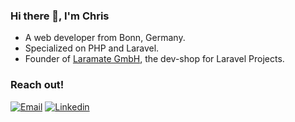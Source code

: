 ### Hi there 👋, I'm Chris

- A web developer from Bonn, Germany.
- Specialized on PHP and Laravel. 
- Founder of [Laramate GmbH](https://laramate.de), the dev-shop for Laravel Projects.

### Reach out!

[![Email](https://img.shields.io/badge/Email-EA4335?logo=Gmail&logoColor=white)](mailto:chris.wolf@laramate.de)
[![Linkedin](https://img.shields.io/badge/LinkedIn-0077B5?logo=linkedin&logoColor=white)]([https://www.linkedin.com/in/chriswolf-bonn/](https://www.linkedin.com/company/laramate/))
